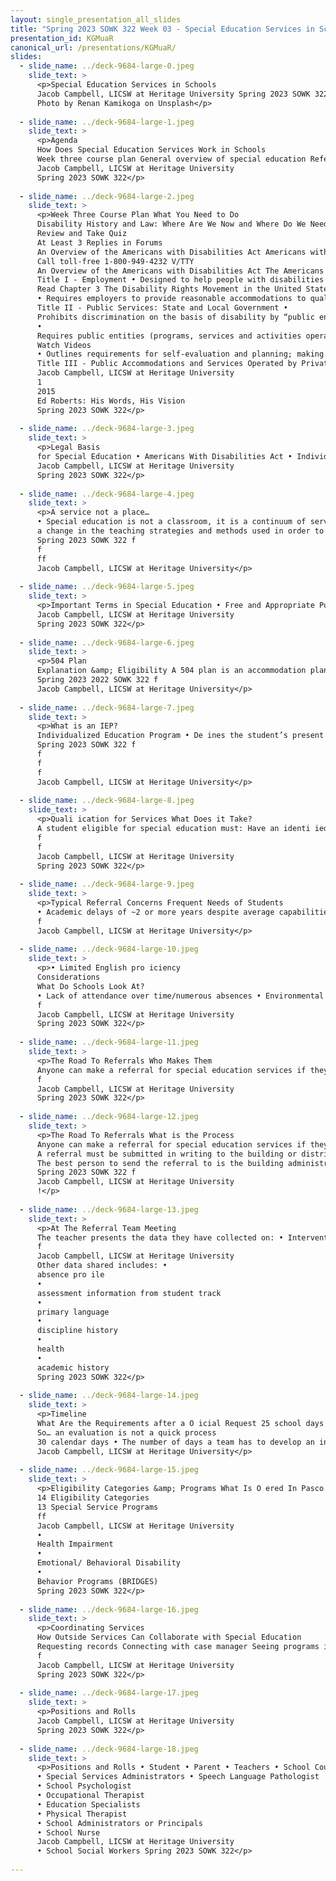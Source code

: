 ```yaml
---
layout: single_presentation_all_slides
title: "Spring 2023 SOWK 322 Week 03 - Special Education Services in Schools"
presentation_id: KGMuaR
canonical_url: /presentations/KGMuaR/
slides:
  - slide_name: ../deck-9684-large-0.jpeg
    slide_text: >
      <p>Special Education Services in Schools
      Jacob Campbell, LICSW at Heritage University Spring 2023 SOWK 322
      Photo by Renan Kamikoga on Unsplash</p>
      
  - slide_name: ../deck-9684-large-1.jpeg
    slide_text: >
      <p>Agenda
      How Does Special Education Services Work in Schools
      Week three course plan General overview of special education Referral process for special services Positions and rolls
      Jacob Campbell, LICSW at Heritage University
      Spring 2023 SOWK 322</p>
      
  - slide_name: ../deck-9684-large-2.jpeg
    slide_text: >
      <p>Week Three Course Plan What You Need to Do
      Disability History and Law: Where Are We Now and Where Do We Need To Go What Does Access Really Mean The Disability Rights Movement Disability Law and Your Curiosity
      Review and Take Quiz
      At Least 3 Replies in Forums
      An Overview of the Americans with Disabilities Act Americans with Disabilities Act
      Call toll-free 1-800-949-4232 V/TTY
      An Overview of the Americans with Disabilities Act The Americans with Disabilities Act (ADA), enacted in 1990, is a civil rights law that prohibits discrimination against individuals with disabilities in all areas of public life, including jobs, schools, transportation, and all public and private places that are open to the general public. The ADA is divided into five titles (or sections) that relate to different areas of public life.
      Title I - Employment • Designed to help people with disabilities access the same employment opportunities and benefits available to people without disabilities. • Applies to employers with 15 or more employees.
      Read Chapter 3 The Disability Rights Movement in the United States
      • Requires employers to provide reasonable accommodations to qualified applicants or employees. A “reasonable accommodation” is a change that does not cause the employer “undue hardship” (too much difficulty or expense). • Defines disability, establishes guidelines for the reasonable accommodation process, addresses medical examinations and inquiries, and defines “direct threat” when there is risk of substantial harm to the health or safety of the individual employee with a disability or others. • Regulated and enforced by the U.S. Equal Employment Opportunity Commission. http://www.eeoc.gov/laws/types/disability.cfm
      Title II - Public Services: State and Local Government •
      Prohibits discrimination on the basis of disability by “public entities,” which are programs, services and activities operated by state and local governments.
      •
      Requires public entities (programs, services and activities operated by state and local governments) to be accessible to individuals with disabilities.
      Watch Videos
      • Outlines requirements for self-evaluation and planning; making reasonable modifications to policies, practices, and procedures where necessary to avoid discrimination; identifying architectural barriers; and communicating effectively with people with hearing, vision and speech disabilities. • Regulated and enforced by the U.S. Department of Justice. http://www.ada.gov
      Title III - Public Accommodations and Services Operated by Private Entities • Prohibits places of public accommodation from discriminating against individuals with disabilities. Public accommodations include privately-owned, leased or operated facilities like hotels, restaurants, retail merchants, doctors’ offices, golf courses, private schools, sports stadiums, theaters, and so on. • Sets the minimum standards for accessibility for alterations, new construction and barrier removal. www.adata.org
      Jacob Campbell, LICSW at Heritage University
      1
      2015
      Ed Roberts: His Words, His Vision
      Spring 2023 SOWK 322</p>
      
  - slide_name: ../deck-9684-large-3.jpeg
    slide_text: >
      <p>Legal Basis
      for Special Education • Americans With Disabilities Act • Individuals With Disabilities Education Improvement Act • Washington Administrative Code (Chapter 392-172A): Rules for the Provision of Special Education to Special Education Students
      Jacob Campbell, LICSW at Heritage University
      Spring 2023 SOWK 322</p>
      
  - slide_name: ../deck-9684-large-4.jpeg
    slide_text: >
      <p>A service not a place…
      • Special education is not a classroom, it is a continuum of services • Special education is de ined by the type of instruction the student gets, not where the instruction occurs • Special education is specially designed instruction which is de ined as:
      a change in the teaching strategies and methods used in order to di erentiate material for students
      Spring 2023 SOWK 322 f
      f
      ff
      Jacob Campbell, LICSW at Heritage University</p>
      
  - slide_name: ../deck-9684-large-5.jpeg
    slide_text: >
      <p>Important Terms in Special Education • Free and Appropriate Public Education (FAPE) A program designed to meet the individual needs of the student at no cost to the family. • Specially Designed Instruction (SDI) Organized and planned instructional activities, which adapt, as appropriate, the content, methodology, or delivery of instruction, in order to address the unique needs that result from a student’s disability.
      Jacob Campbell, LICSW at Heritage University
      Spring 2023 SOWK 322</p>
      
  - slide_name: ../deck-9684-large-6.jpeg
    slide_text: >
      <p>504 Plan
      Explanation &amp; Eligibility A 504 plan is an accommodation plan that allows a student access to his/her educational program to the same extent as nondisabled peers. To be eligible, a student must have an identi ied disability that: Adversely impacts educational progress Requires accommodations to mitigate the inequity in their to access to their educational program
      Spring 2023 2022 SOWK 322 f
      Jacob Campbell, LICSW at Heritage University</p>
      
  - slide_name: ../deck-9684-large-7.jpeg
    slide_text: >
      <p>What is an IEP?
      Individualized Education Program • De ines the student’s present levels of performance in areas of eligibility • Outlines measurable goals and objectives in all areas of eligibility • Describes the accommodations and modi ications the student requires • Identi ies the least restrictive environment (LRE), how much time the student will spend in special ed and general ed settings, and who is responsible for the implementation of services and tracking of progress • De ines a transition plan and course of study after age 16
      Spring 2023 SOWK 322 f
      f
      f
      f
      Jacob Campbell, LICSW at Heritage University</p>
      
  - slide_name: ../deck-9684-large-8.jpeg
    slide_text: >
      <p>Quali ication for Services What Does it Take?
      A student eligible for special education must: Have an identi ied disability (in one of 14 categories) that… 1. Adversely impacts their education progress and 2. Requires specially designed instruction (SDI) A student can have a disability and not meet the other 2 tiers, therefore, not be eligible for special education services under IDEA.
      f
      f
      Jacob Campbell, LICSW at Heritage University
      Spring 2023 SOWK 322</p>
      
  - slide_name: ../deck-9684-large-9.jpeg
    slide_text: >
      <p>Typical Referral Concerns Frequent Needs of Students
      • Academic delays of ~2 or more years despite average capabilities/ cognitive skills and multiple interventions over time • Lack of progress within an intervention when peers are making consistent progress • Attention or behavior results in signi icant academic delays or lack of access to instruction • Social skill or behavior delays result in underperformance or inability to bene it adequately from instruction Spring 2023 SOWK 322 f
      f
      Jacob Campbell, LICSW at Heritage University</p>
      
  - slide_name: ../deck-9684-large-10.jpeg
    slide_text: >
      <p>• Limited English pro iciency
      Considerations
      What Do Schools Look At?
      • Lack of attendance over time/numerous absences • Environmental issues • Exposure to adequate instruction in reading and math • Interventions provided prior to referral
      f
      Jacob Campbell, LICSW at Heritage University
      Spring 2023 SOWK 322</p>
      
  - slide_name: ../deck-9684-large-11.jpeg
    slide_text: >
      <p>The Road To Referrals Who Makes Them
      Anyone can make a referral for special education services if they believe the student would bene it from a more specialized instructional program than can be provided in the general education setting
      f
      Jacob Campbell, LICSW at Heritage University
      Spring 2023 SOWK 322</p>
      
  - slide_name: ../deck-9684-large-12.jpeg
    slide_text: >
      <p>The Road To Referrals What is the Process
      Anyone can make a referral for special education services if they believe the student would bene it from a more specialized instructional program than can be provided in the general education setting
      A referral must be submitted in writing to the building or district level
      The best person to send the referral to is the building administrator and/or the school psychologist
      Spring 2023 SOWK 322 f
      Jacob Campbell, LICSW at Heritage University
      !</p>
      
  - slide_name: ../deck-9684-large-13.jpeg
    slide_text: >
      <p>At The Referral Team Meeting
      The teacher presents the data they have collected on: • Interventions that have been attempted, • How long they were attempted, and • Results of the interventions Based on this information the referral team makes a determination as to whether to proceed with a special education evaluation or if more information is needed.
      f
      Jacob Campbell, LICSW at Heritage University
      Other data shared includes: •
      absence pro ile
      •
      assessment information from student track
      •
      primary language
      •
      discipline history
      •
      health
      •
      academic history
      Spring 2023 SOWK 322</p>
      
  - slide_name: ../deck-9684-large-14.jpeg
    slide_text: >
      <p>Timeline
      What Are the Requirements after a O icial Request 25 school days • The amount of time the team has to meet to decide if an evaluation is going to occur and inform parents of the decision and obtain consent to evaluate 35 school days • The number of days from the data of consent that a team has to complete an evaluation if one is recommended.
      So… an evaluation is not a quick process
      30 calendar days • The number of days a team has to develop an initial IEP if the student is found to be eligible for special education services. Spring 2023 SOWK 322 ff
      Jacob Campbell, LICSW at Heritage University</p>
      
  - slide_name: ../deck-9684-large-15.jpeg
    slide_text: >
      <p>Eligibility Categories &amp; Programs What Is O ered In Pasco
      14 Eligibility Categories
      13 Special Service Programs
      ff
      Jacob Campbell, LICSW at Heritage University
      •
      Health Impairment
      •
      Emotional/ Behavioral Disability
      •
      Behavior Programs (BRIDGES)
      Spring 2023 SOWK 322</p>
      
  - slide_name: ../deck-9684-large-16.jpeg
    slide_text: >
      <p>Coordinating Services
      How Outside Services Can Collaborate with Special Education
      Requesting records Connecting with case manager Seeing programs irst hand Participating in meetings Sharing recommendations
      f
      Jacob Campbell, LICSW at Heritage University
      Spring 2023 SOWK 322</p>
      
  - slide_name: ../deck-9684-large-17.jpeg
    slide_text: >
      <p>Positions and Rolls
      Jacob Campbell, LICSW at Heritage University
      Spring 2023 SOWK 322</p>
      
  - slide_name: ../deck-9684-large-18.jpeg
    slide_text: >
      <p>Positions and Rolls • Student • Parent • Teachers • School Counselor
      • Special Services Administrators • Speech Language Pathologist
      • School Psychologist
      • Occupational Therapist
      • Education Specialists
      • Physical Therapist
      • School Administrators or Principals
      • School Nurse
      Jacob Campbell, LICSW at Heritage University
      • School Social Workers Spring 2023 SOWK 322</p>
      
---
```

